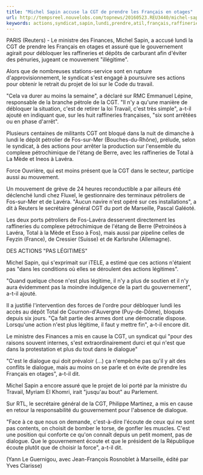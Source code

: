 ```yaml
---
title: "Michel Sapin accuse la CGT de prendre les Français en otages"
url: http://tempsreel.nouvelobs.com/topnews/20160523.REU3440/michel-sapin-accuse-la-cgt-de-prendre-les-francais-en-otages.html
keywords: actions,syndicat,sapin,lundi,prendre,atil,français,raffineries,gouvernement,michel,nest,total,accuse,otages,cgt
---
```

PARIS (Reuters) - Le ministre des Finances, Michel Sapin, a accusé lundi la CGT de prendre les Français en otages et assuré que le gouvernement agirait pour débloquer les raffineries et dépôts de carburant afin d\'éviter des pénuries, jugeant ce mouvement \"illégitime\".

Alors que de nombreuses stations-service sont en rupture d\'approvisionnement, le syndicat s\'est engagé à poursuivre ses actions pour obtenir le retrait du projet de loi sur le Code du travail.

\"Cela va durer au moins la semaine\", a déclaré sur RMC Emmanuel Lépine, responsable de la branche pétrole de la CGT. \"Il n'y a qu'une manière de débloquer la situation, c'est de retirer la loi Travail, c'est très simple\", a-t-il ajouté en indiquant que, sur les huit raffineries françaises, \"six sont arrêtées ou en phase d\'arrêt\".

Plusieurs centaines de militants CGT ont bloqué dans la nuit de dimanche à lundi le dépôt pétrolier de Fos-sur-Mer (Bouches-du-Rhône), prélude, selon le syndicat, à des actions pour arrêter la production sur l\'ensemble du complexe pétrochimique de l\'étang de Berre, avec les raffineries de Total à La Mède et Ineos à Lavéra.

Force Ouvrière, qui est moins présent que la CGT dans le secteur, participe aussi au mouvement.

Un mouvement de grève de 24 heures reconductible a par ailleurs été déclenché lundi chez Fluxel, le gestionnaire des terminaux pétroliers de Fos-sur-Mer et de Lavéra. \"Aucun navire n\'est opéré sur ces installations\", a dit à Reuters le secrétaire général CGT du port de Marseille, Pascal Galéoté.

Les deux ports pétroliers de Fos-Lavéra desservent directement les raffineries du complexe pétrochimique de l\'étang de Berre (Petroinéos à Lavéra, Total à la Mède et Esso à Fos), mais aussi par pipeline celles de Feyzin (France), de Cressier (Suisse) et de Karlsruhe (Allemagne).

DES ACTIONS \"PAS LÉGITIMES\"

Michel Sapin, qui s\'exprimait sur iTELE, a estimé que ces actions n\'étaient pas \"dans les conditions où elles se déroulent des actions légitimes\".

\"Quand quelque chose n\'est plus légitime, il n\'y a plus de soutien et il n\'y aura évidemment pas la moindre indulgence de la part du gouvernement\", a-t-il ajouté.

Il a justifié l\'intervention des forces de l\'ordre pour débloquer lundi les accès au dépôt Total de Cournon-d\'Auvergne (Puy-de-Dôme), bloqués depuis six jours. \"Ça fait partie des armes dont une démocratie dispose. Lorsqu\'une action n\'est plus légitime, il faut y mettre fin\", a-t-il encore dit.

Le ministre des Finances a mis en cause la CGT, un syndicat qui \"pour des raisons souvent internes, s\'est extraordinairement durci et qui n\'est que dans la protestation et plus du tout dans le dialogue\"

\"C\'est le dialogue qui doit prévaloir (\...) ça n\'empêche pas qu\'il y ait des conflits le dialogue, mais au moins on se parle et on évite de prendre les Français en otages\", a-t-il dit.

Michel Sapin a encore assuré que le projet de loi porté par la ministre du Travail, Myriam El Khomri, irait \"jusqu\'au bout\" au Parlement.

Sur RTL, le secrétaire général de la CGT, Philippe Martinez, a mis en cause en retour la responsabilité du gouvernement pour l\'absence de dialogue.

\"Face à ce que nous on demande, c\'est-à-dire l\'écoute de ceux qui ne sont pas contents, on choisit de bomber le torse, de gonfler les muscles. C\'est une position qui conforte ce qu\'on connaît depuis un petit moment, pas de dialogue. Que le gouvernement écoute et que le président de la République écoute plutôt que de choisir la force\", a-t-il dit.

(Yann Le Guernigou, avec Jean-François Rosnoblet à Marseille, édité par Yves Clarisse)
